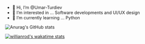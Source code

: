 - 👋 Hi, I’m @Umar-Turdiev
- 👀 I’m interested in ... Software developments and UI/UX design
- 🌱 I’m currently learning ... Python

<!---
Umar-Turdiev/Umar-Turdiev is a ✨ special ✨ repository because its `README.md` (this file) appears on your GitHub profile.
You can click the Preview link to take a look at your changes.
--->

![Anurag's GitHub stats](https://github-readme-stats.vercel.app/api?username=Umar-Turdiev&show_icons=true&theme=dark)

[![willianrod's wakatime stats](https://github-readme-stats.vercel.app/api/wakatime?username=Umar-Turdiev)](https://github.com/anuraghazra/github-readme-stats)
